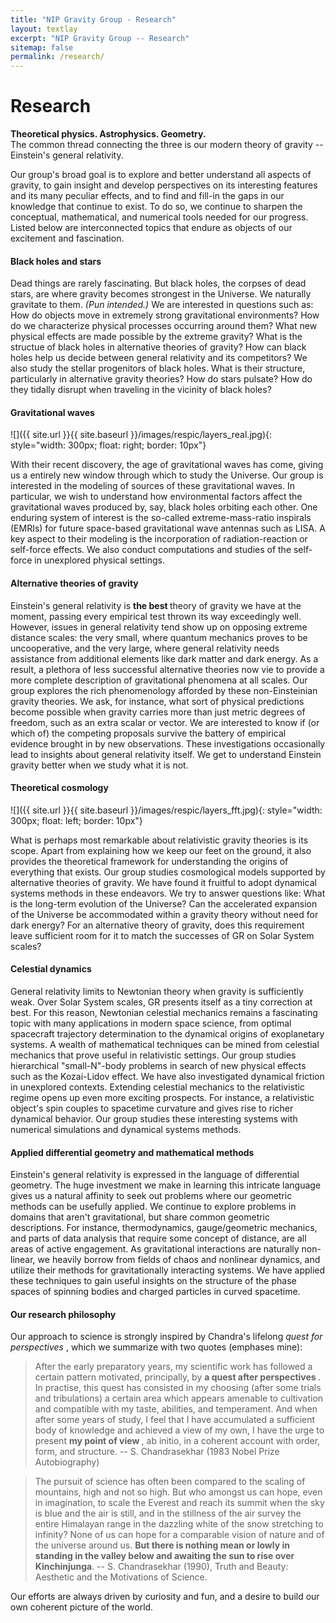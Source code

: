 ```yaml
---
title: "NIP Gravity Group - Research"
layout: textlay
excerpt: "NIP Gravity Group -- Research"
sitemap: false
permalink: /research/
---
```


# Research

<b> Theoretical physics. Astrophysics. Geometry.</b> <br> The common thread connecting the three is our modern theory of gravity -- Einstein's general relativity.

Our group's broad goal is to explore and better understand all aspects of gravity, to gain insight and develop perspectives on its interesting features and its many peculiar effects, and to find and fill-in the gaps in our knowledge that continue to exist. To do so, we continue to sharpen the conceptual, mathematical, and numerical tools needed for our progress. Listed below are interconnected topics that endure as objects of our excitement and fascination. 

#### Black holes and stars

Dead things are rarely fascinating. But black holes, the corpses of dead stars, are where gravity becomes strongest in the Universe. We naturally gravitate to them. <i> (Pun intended.) </i> We are interested in questions such as: How do objects move in extremely strong gravitational environments? How do we characterize physical processes occurring around them? What new physical effects are made possible by the extreme gravity? What is the structue of black holes in alternative theories of gravity? How can black holes help us decide between general relativity and its competitors? We also study the stellar progenitors of black holes. What is their structure, particularly in alternative gravity theories? How do stars pulsate? How do they tidally disrupt when traveling in the vicinity of black holes? 

#### Gravitational waves
 
![]({{ site.url }}{{ site.baseurl }}/images/respic/layers_real.jpg){: style="width: 300px; float: right; border: 10px"}

With their recent discovery, the age of gravitational waves has come, giving us a entirely new window through which to study the Universe. Our group is interested in the modeling of sources of these gravitational waves. In particular, we wish to understand how environmental factors affect the gravitational waves produced by, say, black holes orbiting each other. One enduring system of interest is the so-called extreme-mass-ratio inspirals (EMRIs) for future space-based gravitational wave antennas such as LISA. A key aspect to their modeling is the incorporation of radiation-reaction or self-force effects. We also conduct computations and studies of the self-force in unexplored physical settings. 

#### Alternative theories of gravity

Einstein's general relativity is <b> the best </b> theory of gravity we have at the moment, passing every empirical test thrown its way exceedingly well.
However, issues in general relativity tend show up on opposing extreme distance scales: the very small, where quantum mechanics proves to be uncooperative, and the very large, where general relativity needs assistance from additional elements like dark matter and dark energy. As a result, a plethora of less successful alternative theories now vie to provide a more complete description of gravitational phenomena at all scales. Our group explores the rich phenomenology afforded by these non-Einsteinian gravity theories. We ask, for instance, what sort of physical predictions become possible when gravity carries more than just metric degrees of freedom, such as an extra scalar or vector. We are interested to know if (or which of) the competing proposals survive the battery of empirical evidence brought in by new observations. These investigations occasionally lead to insights about general relativity itself. We get to understand Einstein gravity better when we study what it is not. 

#### Theoretical cosmology

![]({{ site.url }}{{ site.baseurl }}/images/respic/layers_fft.jpg){: style="width: 300px; float: left; border: 10px"}

What is perhaps most remarkable about relativistic gravity theories is its scope. Apart from explaining how we keep our feet on the ground, it also provides the theoretical framework for understanding the origins of everything that exists. Our group studies cosmological models supported by alternative theories of gravity. We have found it fruitful to adopt dynamical systems methods in these endeavors. We try to answer questions like: What is the long-term evolution of the Universe? Can the accelerated expansion of the Universe be accommodated within a gravity theory without need for dark energy? For an alternative theory of gravity, does this requirement leave sufficient room for it to match the successes of GR on Solar System scales? 

#### Celestial dynamics

General relativity limits to Newtonian theory when gravity is sufficiently weak. Over Solar System scales, GR presents itself as a tiny correction at best. For this reason, Newtonian celestial mechanics remains a fascinating topic with many applications in modern space science, from optimal spacecraft trajectory determination to the dynamical origins of exoplanetary systems. A wealth of mathematical techniques can be mined from celestial mechanics that prove useful in relativistic settings. Our group studies hierarchical "small-N"-body problems in search of new physical effects such as the Kozai-Lidov effect. We have also investigated dynamical friction in unexplored contexts. Extending celestial mechanics to the relativistic regime opens up even more exciting prospects. For instance, a relativistic object's spin couples to spacetime curvature and gives rise to richer dynamical behavior. Our group studies these interesting systems with numerical simulations and dynamical systems methods. 

#### Applied differential geometry and mathematical methods

Einstein's general relativity is expressed in the language of differential geometry. The huge investment we make in learning this intricate language gives us a natural affinity to seek out problems where our geometric methods can be usefully applied. We continue to explore problems in domains that aren't gravitational, but share common geometric descriptions. For instance, thermodynamics, gauge/geometric mechanics, and parts of data analysis that require some concept of distance, are all areas of active engagement. As gravitational interactions are naturally non-linear, we heavily borrow from fields of chaos and nonlinear dynamics, and utilize their methods for gravitationally interacting systems. We have applied these techniques to gain useful insights on the structure of the phase spaces of spinning bodies and charged particles in curved spacetime.  

#### Our research philosophy

Our approach to science is strongly inspired by Chandra's lifelong <i> quest for perspectives </i>, which we summarize with two quotes (emphases mine):

> After the early preparatory years, my scientific work has followed a certain pattern motivated, principally, by <b> a quest after perspectives </b>. In practise, this quest has consisted in my choosing (after some trials and tribulations) a certain area which appears amenable to cultivation and compatible with my taste, abilities, and temperament. And when after some years of study, I feel that I have accumulated a sufficient body of knowledge and achieved a view of my own, I have the urge to present <b> my point of view </b>, ab initio, in a coherent account with order, form, and structure. -- S. Chandrasekhar (1983 Nobel Prize Autobiography)

> The pursuit of science has often been compared to the scaling of mountains, high and not so high. But who amongst us can hope, even in imagination, to scale the Everest and reach its summit when the sky is blue and the air is still, and in the stillness of the air survey the entire Himalayan range in the dazzling white of the snow stretching to infinity? None of us can hope for a comparable vision of nature and of the universe around us. <b> But there is nothing mean or lowly in standing in the valley below and awaiting the sun to rise over Kinchinjunga</b>. -- S. Chandrasekhar (1990), Truth and Beauty: Aesthetic and the Motivations of Science.

Our efforts are always driven by curiosity and fun, and a desire to build our own coherent picture of the world. 
